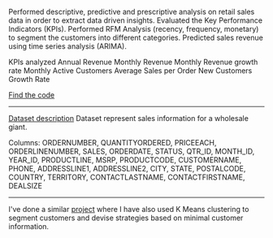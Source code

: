 Performed descriptive, predictive and prescriptive analysis on retail sales data in order to extract data driven insights. Evaluated the Key Performance Indicators (KPIs). Performed RFM Analysis (recency, frequency, monetary) to segment the customers into different categories. Predicted sales revenue using time series analysis (ARIMA).


KPIs analyzed 
Annual Revenue
Monthly Revenue
Monthly Revenue growth rate
Monthly Active Customers
Average Sales per Order
New Customers Growth Rate


[Find the code](https://github.com/karanm14/data_analysis/blob/master/marketing_analytics/customer_segmentation/RFM_TSA/RFM%20Analysis%201.ipynb)

------------------------------------------------------------------------------------------------------------------------------

[Dataset description](https://www.kaggle.com/kyanyoga/sample-sales-data)
Dataset represent sales information for a wholesale giant. 


Columns: ORDERNUMBER, QUANTITYORDERED, PRICEEACH, ORDERLINENUMBER, SALES, ORDERDATE, STATUS, QTR_ID, MONTH_ID, YEAR_ID, PRODUCTLINE, MSRP, PRODUCTCODE, CUSTOMERNAME, PHONE, ADDRESSLINE1, ADDRESSLINE2, CITY, STATE, POSTALCODE, COUNTRY, TERRITORY, CONTACTLASTNAME, CONTACTFIRSTNAME, DEALSIZE


------------------------------------------------------------------------------------------------------------------------------


I've done a similar [project](https://github.com/karanm14/data_analysis/blob/master/customer_segmentation/Customer_Segmentation.ipynb) where I have also used K Means clustering to segment customers and devise strategies based on minimal customer information.
